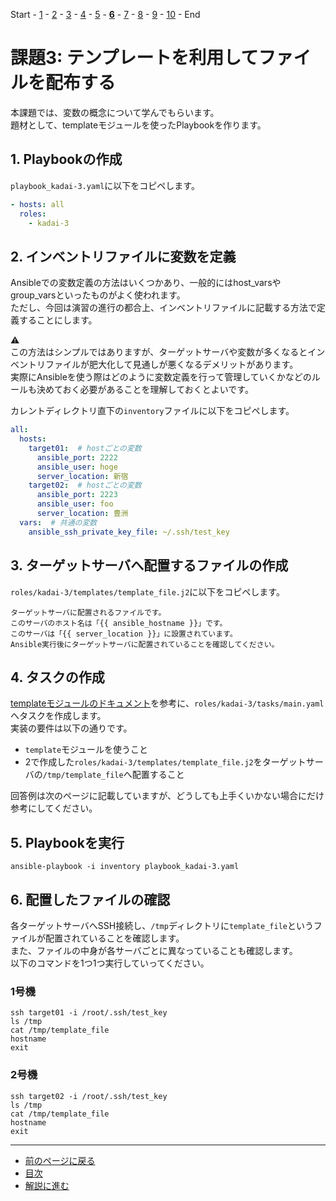 Start - [1](step1.md) - [2](step2.md) - [3](step3.md) - [4](step4.md) - [5](step5.md) - [**6**](step6.md) - [7](step7.md) - [8](step8.md) - [9](step9.md) - [10](step10.md) - End

# 課題3: テンプレートを利用してファイルを配布する

本課題では、変数の概念について学んでもらいます。  
題材として、templateモジュールを使ったPlaybookを作ります。

## 1. Playbookの作成

`playbook_kadai-3.yaml`に以下をコピペします。

```yaml
- hosts: all
  roles:
    - kadai-3
```

## 2. インベントリファイルに変数を定義

Ansibleでの変数定義の方法はいくつかあり、一般的にはhost_varsやgroup_varsといったものがよく使われます。  
ただし、今回は演習の進行の都合上、インベントリファイルに記載する方法で定義することにします。

⚠️  
この方法はシンプルではありますが、ターゲットサーバや変数が多くなるとインベントリファイルが肥大化して見通しが悪くなるデメリットがあります。  
実際にAnsibleを使う際はどのように変数定義を行って管理していくかなどのルールも決めておく必要があることを理解しておくとよいです。

カレントディレクトリ直下の`inventory`ファイルに以下をコピペします。

```yaml
all:
  hosts:
    target01:  # hostごとの変数
      ansible_port: 2222
      ansible_user: hoge
      server_location: 新宿
    target02:  # hostごとの変数
      ansible_port: 2223
      ansible_user: foo
      server_location: 豊洲
  vars:  # 共通の変数
    ansible_ssh_private_key_file: ~/.ssh/test_key
```

## 3. ターゲットサーバへ配置するファイルの作成

`roles/kadai-3/templates/template_file.j2`に以下をコピペします。

```text
ターゲットサーバに配置されるファイルです。
このサーバのホスト名は「{{ ansible_hostname }}」です。
このサーバは「{{ server_location }}」に設置されています。
Ansible実行後にターゲットサーバに配置されていることを確認してください。
```

## 4. タスクの作成

[templateモジュールのドキュメント](https://docs.ansible.com/ansible/2.9_ja/modules/template_module.html)を参考に、`roles/kadai-3/tasks/main.yaml`へタスクを作成します。  
実装の要件は以下の通りです。

* `template`モジュールを使うこと
* 2で作成した`roles/kadai-3/templates/template_file.j2`をターゲットサーバの`/tmp/template_file`へ配置すること

回答例は次のページに記載していますが、どうしても上手くいかない場合にだけ参考にしてください。

## 5. Playbookを実行

`ansible-playbook -i inventory playbook_kadai-3.yaml`

## 6. 配置したファイルの確認

各ターゲットサーバへSSH接続し、`/tmp`ディレクトリに`template_file`というファイルが配置されていることを確認します。  
また、ファイルの中身が各サーバごとに異なっていることも確認します。  
以下のコマンドを1つ1つ実行していってください。

### 1号機

`ssh target01 -i /root/.ssh/test_key`  
`ls /tmp`  
`cat /tmp/template_file`  
`hostname`  
`exit`

### 2号機

`ssh target02 -i /root/.ssh/test_key`  
`ls /tmp`  
`cat /tmp/template_file`  
`hostname`  
`exit`

---

- [前のページに戻る](step5.md)
- [目次](README.md)
- [解説に進む](step6a.md)
